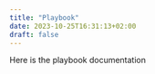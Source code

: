 ```yaml
---
title: "Playbook"
date: 2023-10-25T16:31:13+02:00
draft: false
---
```


Here is the playbook documentation